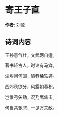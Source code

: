 # 寄王子直

**作者**: 刘攽

## 诗词内容

王孙意气壮，文武两自适。

著书轻古人，时论有马癖。

尘埃间何阔，陋巷稀轶迹。

西郊秋欲分，风露朝暮积。

岂惟弓矢劲，况乃鹰隼击。

何当共驰骋，一见万夫敌。

